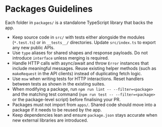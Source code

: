 # Packages Guidelines

Each folder in `packages/` is a standalone TypeScript library that backs the app.

- Keep source code in `src/` with tests either alongside the modules (`*.test.ts`) or in `__tests__/` directories. Update `src/index.ts` to export any new public APIs.
- Use `type` aliases for shared shapes and response payloads. Do not introduce `interface` unless merging is required.
- Handle HTTP calls with async/await and throw `Error` instances that include meaningful messages. Reuse existing helper methods (such as `makeRequest` in the API clients) instead of duplicating fetch logic.
- Use `msw` when writing tests for HTTP interactions. Reset handlers between tests as shown in the existing suites.
- When modifying a package, run `npm run lint -- --filter=<package>` and the matching test command (`npm run test -- --filter=<package>` or the package-level script) before finalising your PR.
- Packages must not import from `apps/`. Shared code should move into a package if it needs to be reused by the app.
- Keep dependencies lean and ensure `package.json` stays accurate when new external libraries are introduced.
